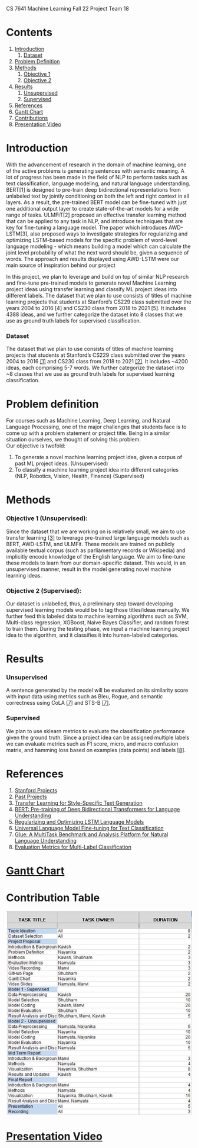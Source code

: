 CS 7641 Machine Learning Fall 22
Project Team 18

# Contents
1. [Introduction](#introduction)
    1. [Dataset](#dataset)
2. [Problem Definition](#problem-definition)
3. [Methods](#methods)
    1. [Objective 1](#objective-1-unsupervised)
    2. [Objective 2](#objective-2-supervised)
4. [Results](#results)
    1. [Unsupervised](#unsupervised)
    2. [Supervised](#supervised)
5. [References](#references)
6. [Gantt Chart](#gantt-chart)
7. [Contributions](#contribution-table)
8. [Presentation Video](#presentation-video)

# Introduction 
With the advancement of research in the domain of machine learning, one of the active problems is generating sentences with semantic meaning. A lot of progress has been made in the field of NLP to perform tasks such as text classification, language modeling, and natural language understanding. BERT[1] is designed to pre-train deep bidirectional representations from unlabeled text by jointly conditioning on both the left and right context in all layers. As a result, the pre-trained BERT model can be fine-tuned with just one additional output layer to create state-of-the-art models for a wide range of tasks. ULMFiT[2] proposed an effective transfer learning method that can be applied to any task in NLP, and introduce techniques that are key for fine-tuning a language model. The paper which introduces AWD-LSTM[3], also proposed ways to investigate strategies for regularizing and optimizing LSTM-based models for the specific problem of word-level language modeling - which means building a model which can calculate the joint level probability of what the next word should be, given a sequence of words. The approach and results displayed using AWD-LSTM were our main source of inspiration behind our project

In this project, we plan to leverage and build on top of similar NLP research and fine-tune pre-trained models to generate novel Machine Learning project ideas using transfer learning and classify ML project ideas into different labels. The dataset that we plan to use consists of titles of machine learning projects that students at Stanford’s CS229 class submitted over the years 2004 to 2016 [4] and CS230 class from 2018 to 2021 [5]. It includes 4388 ideas, and we further categorize the dataset into 8 classes that we use as ground truth labels for supervised classification.



### Dataset
The dataset that we plan to use consists of titles of machine learning projects that students at Stanford’s CS229 class submitted over the years 2004 to 2016 [[1]](#references) and CS230 class from 2018 to 2021 [[2]](#references). It includes ~4200 ideas, each comprising 5-7 words. We further categorize the dataset into ~8 classes that we use as ground truth labels for supervised learning classification. 

# Problem definition 
For courses such as Machine Learning, Deep Learning, and Natural Language Processing, one of the major challenges that students face is to come up with a problem statement or project title. Being in a similar situation ourselves, we thought of solving this problem.  
Our objective is twofold:
1. To generate a novel machine learning project idea, given a corpus of past ML project ideas. (Unsupervised)
2. To classify a machine learning project idea into different categories (NLP, Robotics, Vision, Health, Finance) (Supervised)


# Methods
### Objective 1 (Unsupervised):
Since the dataset that we are working on is relatively small, we aim to use transfer learning [[3]](#references) to leverage pre-trained large language models such as BERT, AWD-LSTM, and ULMFit. These models are trained on publicly available textual corpus (such as parliamentary records or Wikipedia) and implicitly encode knowledge of the English language. We aim to fine-tune these models to learn from our domain-specific dataset. This would, in an unsupervised manner, result in the model generating novel machine learning ideas. 
### Objective 2 (Supervised):
Our dataset is unlabelled, thus, a preliminary step toward developing supervised learning models would be to tag those titles/ideas manually. We further feed this labeled data to machine learning algorithms such as SVM, Multi-class regression, XGBoost, Naive Bayes Classifier, and random forest to train them. During the testing phase, we input a machine learning project idea to the algorithm, and it classifies it into human-labeled categories.



# Results

### Unsupervised

A sentence generated by the model will be evaluated on its similarity score with input data using metrics such as Bleu, Rogue, and semantic correctness using CoLA [[7]](#references) and STS-B [[7]](#references).

### Supervised

We plan to use sklearn metrics to evaluate the classification performance given the ground truth. Since a project idea can be assigned multiple labels we can evaluate metrics such as F1 score, micro, and macro confusion matrix, and hamming loss based on examples (data points) and labels [[8]](#references).

# References

1. [Stanford Projects](https://cs229.stanford.edu/projects2016)
2. [Past Projects](http://cs230.stanford.edu/past-projects/)
3. [Transfer Learning for Style-Specific Text Generation](https://nips2018creativity.github.io/doc/Transfer%20Learning%20for%20Style-Specific%20Text%20Generation.pdf)
4. [BERT: Pre-training of Deep Bidirectional Transformers for Language Understanding](https://arxiv.org/abs/1810.04805)
5. [Regularizing and Optimizing LSTM Language Models](https://arxiv.org/abs/1708.02182v1)
6. [Universal Language Model Fine-tuning for Text Classification](https://arxiv.org/abs/1801.06146)
7. [Glue: A MultiTask Benchmark and Analysis Platform for Natural Language Understanding](https://openreview.net/pdf?id=rJ4km2R5t7)
8. [Evaluation Metrics for Multi-Label Classification](https://medium.datadriveninvestor.com/a-survey-of-evaluation-metrics-for-multilabel-classification-bb16e8cd41cd)



# [Gantt Chart](https://docs.google.com/spreadsheets/d/1Ckuu6r8BdbIab1lo3kJkdjhAnlVZ6WLj/edit#gid=422388448)

# Contribution Table

![Table](table.JPG)

# [Presentation Video](https://www.youtube.com/watch?v=fOmfPSxn8Qg)
